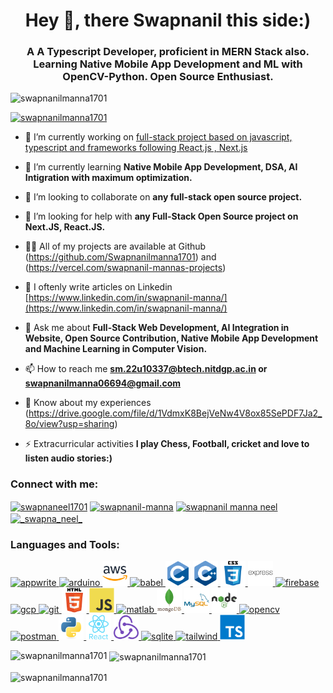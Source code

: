 <h1 align="center">Hey 👋, there Swapnanil this side:)</h1>
<h3 align="center">A A Typescript Developer, proficient in MERN Stack also. Learning Native Mobile App Development and ML with OpenCV-Python. Open Source Enthusiast.</h3>

<p align="left"> <img src="https://komarev.com/ghpvc/?username=swapnanilmanna1701&label=Profile%20views&color=0e75b6&style=flat" alt="swapnanilmanna1701" /> </p>

<p align="left"> <a href="https://github.com/ryo-ma/github-profile-trophy"><img src="https://github-profile-trophy.vercel.app/?username=swapnanilmanna1701" alt="swapnanilmanna1701" /></a> </p>

- 🔭 I’m currently working on [full-stack project based on javascript, typescript and frameworks following React.js , Next.js](https://github.com/Swapnanilmanna1701)

- 🌱 I’m currently learning **Native Mobile App Development, DSA, AI Intigration with maximum optimization.**

- 👯 I’m looking to collaborate on **any full-stack open source project.**

- 🤝 I’m looking for help with **any Full-Stack Open Source project on Next.JS, React.JS.**

- 👨‍💻 All of my projects are available at Github (https://github.com/Swapnanilmanna1701) and (https://vercel.com/swapnanil-mannas-projects)

- 📝 I oftenly write articles on Linkedin [https://www.linkedin.com/in/swapnanil-manna/](https://www.linkedin.com/in/swapnanil-manna/)

- 💬 Ask me about **Full-Stack Web Development, AI Integration in Website, Open Source Contribution, Native Mobile App Development and Machine Learning in Computer Vision.**

- 📫 How to reach me **sm.22u10337@btech.nitdgp.ac.in or swapnanilmanna06694@gmail.com**

- 📄 Know about my experiences (https://drive.google.com/file/d/1VdmxK8BejVeNw4V8ox85SePDF7Ja2_8o/view?usp=sharing)

- ⚡ Extracurricular activities **I play Chess, Football, cricket and love to listen audio stories:)**

<h3 align="left">Connect with me:</h3>
<p align="left">
<a href="https://twitter.com/swapnaneel1701" target="blank"><img align="center" src="https://raw.githubusercontent.com/rahuldkjain/github-profile-readme-generator/master/src/images/icons/Social/twitter.svg" alt="swapnaneel1701" height="30" width="40" /></a>
<a href="https://linkedin.com/in/swapnanil-manna" target="blank"><img align="center" src="https://raw.githubusercontent.com/rahuldkjain/github-profile-readme-generator/master/src/images/icons/Social/linked-in-alt.svg" alt="swapnanil-manna" height="30" width="40" /></a>
<a href="https://stackoverflow.com/users/swapnanil manna neel" target="blank"><img align="center" src="https://raw.githubusercontent.com/rahuldkjain/github-profile-readme-generator/master/src/images/icons/Social/stack-overflow.svg" alt="swapnanil manna neel" height="30" width="40" /></a>
<a href="https://instagram.com/_swapna_neel_" target="blank"><img align="center" src="https://raw.githubusercontent.com/rahuldkjain/github-profile-readme-generator/master/src/images/icons/Social/instagram.svg" alt="_swapna_neel_" height="30" width="40" /></a>
</p>

<h3 align="left">Languages and Tools:</h3>
<p align="left"> <a href="https://appwrite.io" target="_blank" rel="noreferrer"> <img src="https://www.vectorlogo.zone/logos/appwriteio/appwriteio-icon.svg" alt="appwrite" width="40" height="40"/> </a> <a href="https://www.arduino.cc/" target="_blank" rel="noreferrer"> <img src="https://cdn.worldvectorlogo.com/logos/arduino-1.svg" alt="arduino" width="40" height="40"/> </a> <a href="https://aws.amazon.com" target="_blank" rel="noreferrer"> <img src="https://raw.githubusercontent.com/devicons/devicon/master/icons/amazonwebservices/amazonwebservices-original-wordmark.svg" alt="aws" width="40" height="40"/> </a> <a href="https://babeljs.io/" target="_blank" rel="noreferrer"> <img src="https://www.vectorlogo.zone/logos/babeljs/babeljs-icon.svg" alt="babel" width="40" height="40"/> </a> <a href="https://www.cprogramming.com/" target="_blank" rel="noreferrer"> <img src="https://raw.githubusercontent.com/devicons/devicon/master/icons/c/c-original.svg" alt="c" width="40" height="40"/> </a> <a href="https://www.w3schools.com/cpp/" target="_blank" rel="noreferrer"> <img src="https://raw.githubusercontent.com/devicons/devicon/master/icons/cplusplus/cplusplus-original.svg" alt="cplusplus" width="40" height="40"/> </a> <a href="https://www.w3schools.com/css/" target="_blank" rel="noreferrer"> <img src="https://raw.githubusercontent.com/devicons/devicon/master/icons/css3/css3-original-wordmark.svg" alt="css3" width="40" height="40"/> </a> <a href="https://expressjs.com" target="_blank" rel="noreferrer"> <img src="https://raw.githubusercontent.com/devicons/devicon/master/icons/express/express-original-wordmark.svg" alt="express" width="40" height="40"/> </a> <a href="https://firebase.google.com/" target="_blank" rel="noreferrer"> <img src="https://www.vectorlogo.zone/logos/firebase/firebase-icon.svg" alt="firebase" width="40" height="40"/> </a> <a href="https://cloud.google.com" target="_blank" rel="noreferrer"> <img src="https://www.vectorlogo.zone/logos/google_cloud/google_cloud-icon.svg" alt="gcp" width="40" height="40"/> </a> <a href="https://git-scm.com/" target="_blank" rel="noreferrer"> <img src="https://www.vectorlogo.zone/logos/git-scm/git-scm-icon.svg" alt="git" width="40" height="40"/> </a> <a href="https://www.w3.org/html/" target="_blank" rel="noreferrer"> <img src="https://raw.githubusercontent.com/devicons/devicon/master/icons/html5/html5-original-wordmark.svg" alt="html5" width="40" height="40"/> </a> <a href="https://developer.mozilla.org/en-US/docs/Web/JavaScript" target="_blank" rel="noreferrer"> <img src="https://raw.githubusercontent.com/devicons/devicon/master/icons/javascript/javascript-original.svg" alt="javascript" width="40" height="40"/> </a> <a href="https://www.mathworks.com/" target="_blank" rel="noreferrer"> <img src="https://upload.wikimedia.org/wikipedia/commons/2/21/Matlab_Logo.png" alt="matlab" width="40" height="40"/> </a> <a href="https://www.mongodb.com/" target="_blank" rel="noreferrer"> <img src="https://raw.githubusercontent.com/devicons/devicon/master/icons/mongodb/mongodb-original-wordmark.svg" alt="mongodb" width="40" height="40"/> </a> <a href="https://www.mysql.com/" target="_blank" rel="noreferrer"> <img src="https://raw.githubusercontent.com/devicons/devicon/master/icons/mysql/mysql-original-wordmark.svg" alt="mysql" width="40" height="40"/> </a> <a href="https://nodejs.org" target="_blank" rel="noreferrer"> <img src="https://raw.githubusercontent.com/devicons/devicon/master/icons/nodejs/nodejs-original-wordmark.svg" alt="nodejs" width="40" height="40"/> </a> <a href="https://opencv.org/" target="_blank" rel="noreferrer"> <img src="https://www.vectorlogo.zone/logos/opencv/opencv-icon.svg" alt="opencv" width="40" height="40"/> </a> <a href="https://postman.com" target="_blank" rel="noreferrer"> <img src="https://www.vectorlogo.zone/logos/getpostman/getpostman-icon.svg" alt="postman" width="40" height="40"/> </a> <a href="https://www.python.org" target="_blank" rel="noreferrer"> <img src="https://raw.githubusercontent.com/devicons/devicon/master/icons/python/python-original.svg" alt="python" width="40" height="40"/> </a> <a href="https://reactjs.org/" target="_blank" rel="noreferrer"> <img src="https://raw.githubusercontent.com/devicons/devicon/master/icons/react/react-original-wordmark.svg" alt="react" width="40" height="40"/> </a> <a href="https://redux.js.org" target="_blank" rel="noreferrer"> <img src="https://raw.githubusercontent.com/devicons/devicon/master/icons/redux/redux-original.svg" alt="redux" width="40" height="40"/> </a> <a href="https://www.sqlite.org/" target="_blank" rel="noreferrer"> <img src="https://www.vectorlogo.zone/logos/sqlite/sqlite-icon.svg" alt="sqlite" width="40" height="40"/> </a> <a href="https://tailwindcss.com/" target="_blank" rel="noreferrer"> <img src="https://www.vectorlogo.zone/logos/tailwindcss/tailwindcss-icon.svg" alt="tailwind" width="40" height="40"/> </a> <a href="https://www.typescriptlang.org/" target="_blank" rel="noreferrer"> <img src="https://raw.githubusercontent.com/devicons/devicon/master/icons/typescript/typescript-original.svg" alt="typescript" width="40" height="40"/> </a> </p>

<p><img align="left" src="https://github-readme-stats.vercel.app/api/top-langs?username=swapnanilmanna1701&show_icons=true&locale=en&layout=compact" alt="swapnanilmanna1701" /></p>

<p>&nbsp;<img align="center" src="https://github-readme-stats.vercel.app/api?username=swapnanilmanna1701&show_icons=true&locale=en" alt="swapnanilmanna1701" /></p>

<p><img align="center" src="https://github-readme-streak-stats.herokuapp.com/?user=swapnanilmanna1701&" alt="swapnanilmanna1701" /></p>
